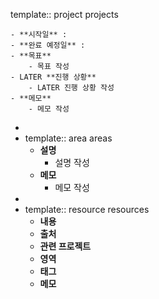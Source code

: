 template:: project
projects

	- **시작일** :
	- **완료 예정일** :
	- **목표**
		- 목표 작성
	- LATER **진행 상황**
		- LATER 진행 상황 작성
	- **메모**
		- 메모 작성
-
- template:: area
  areas
	- **설명**
		- 설명 작성
	- **메모**
		- 메모 작성
-
- template:: resource
  resources
	- **내용**
	- **출처**
	- **관련 프로젝트**
	- **영역**
	- **태그**
	- **메모**